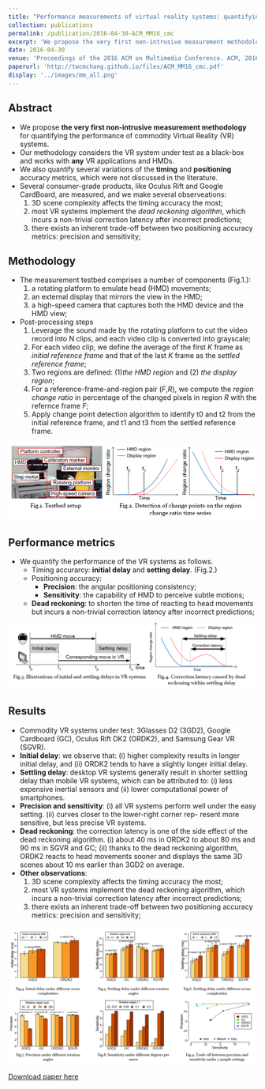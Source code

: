 ```yaml
---
title: "Performance measurements of virtual reality systems: quantifying the timing and positioning accuracy"
collection: publications
permalink: /publication/2016-04-30-ACM_MM16_cmc
excerpt: 'We propose the very first non-intrusive measurement methodology for quantifying the performance of commodity Virtual Reality (VR) systems. Our methodology considers the VR system under test as a black-box and works with any VR applications. Multiple performance metrics on timing and positioning accuracy are considered, and we make several observations: (i) 3D scene complexity affects the timing accuracy the most, (ii) most VR systems implement the dead reckoning algorithm, which incurs a non-trivial correction latency after incorrect predictions, and (iii) there exists an inherent trade-off between two positioning accuracy metrics: precision and sensitivity.'
date: 2016-04-30
venue: 'Proceedings of the 2016 ACM on Multimedia Conference. ACM, 2016.'
paperurl: 'http://twcmchang.github.io/files/ACM_MM16_cmc.pdf'
display: '../images/mm_all.png'
---
```


## Abstract
- We propose **the very first non-intrusive measurement methodology** for quantifying the performance of commodity Virtual Reality (VR) systems.
- Our methodology considers the VR system under test as a black-box and works with **any** VR applications and HMDs.
- We also quantify several variations of the **timing** and **positioning** accuracy metrics, which were not discussed in the literature.
- Several consumer-grade products, like Oculus Rift and Google CardBoard, are measured, and we make several observeations:
	1. 3D scene complexity affects the timing accuracy the most;
	2. most VR systems implement the _dead reckoning algorithm_, which incurs a non-trivial correction latency after incorrect predictions;
	3. there exists an inherent trade-off between two positioning accuracy metrics: precision and sensitivity;

## Methodology
- The measurement testbed comprises a number of components (Fig.1.):
	1. a rotating platform to emulate head (HMD) movements;
	2. an external display that mirrors the view in the HMD;
	3. a high-speed camera that captures both the HMD device and the HMD view;
- Post-processing steps
	1. Leverage the sound made by the rotating platform to cut the video record into N clips, and each video clip is converted into grayscale;
	2. For each video clip, we define the average of the first _K_ frame as _initial reference frame_ and that of the last _K_ frame as the _settled reference frame_;
	3. Two regions are defined: (1)_the HMD region_ and (2) _the display region_;
	4. For a reference-frame-and-region pair (_F_,_R_), we compute the _region change ratio_ in percentage of the changed pixels in region _R_ with the refernce frame _F_;
	5. Apply change point detection algorithm to identify t0 and t2 from the initial reference frame, and t1 and t3 from the settled reference frame.

![Illustration of initial and settling delay](../images/mm_setup.png)

## Performance metrics
- We quantify the performance of the VR systems as follows.
	- Timing accurarcy: **initial delay** and **setting delay**. (Fig.2.)
	- Positioning accuracy:
		- **Precision**: the angular positioning consistency;
		- **Sensitivity**: the capability of HMD to perceive subtle motions;
	- **Dead reckoning**: to shorten the time of reacting to head movements but incurs a non-trivial correction latency after incorrect predictions;

![Dead deckoning](../images/mm_reckon.png)

## Results
- Commodity VR systems under test: 3Glasses D2 (3GD2), Google Cardboard (GC), Oculus Rift DK2 (ORDK2), and Samsung Gear VR (SGVR).
- **Initial delay**: we observe that: (i) higher complexity results in longer initial delay, and (ii) ORDK2 tends to have a slightly longer initial delay.
- **Settling delay**: desktop VR systems generally result in shorter settling delay than mobile VR systems, which can be attributed to: (i) less expensive inertial sensors and (ii) lower computational power of smartphones.
- **Precision and sensitivity**: (i) all VR systems perform well under the easy setting. (ii) curves closer to the lower-right corner rep- resent more sensitive, but less precise VR systems.
- **Dead reckoning**: the correction latency is one of the side effect of the dead reckoning algorithm. (i) about 40 ms in ORDK2 to about 80 ms and 90 ms in SGVR and GC; (ii) thanks to the dead reckoning algorithm, ORDK2 reacts to head movements sooner and displays the same 3D scenes about 10 ms earlier than 3GD2 on average.
- **Other observations**:
	1. 3D scene complexity affects the timing accuracy the most;
	2. most VR systems implement the dead reckoning algorithm, which incurs a non-trivial correction latency after incorrect predictions;
	3. there exists an inherent trade-off between two positioning accuracy metrics: precision and sensitivity;

![Performance](../images/mm_perf.png)

<a href='http://twcmchang.github.io/files/ACM_MM16_cmc.pdf'>Download paper here</a>